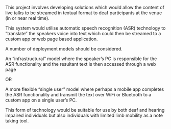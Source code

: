This project involves developing solutions which would allow the content of live talks to be streamed in textual format to deaf participants at the venue (in or near real time).

This system would utilise automatic speech recognition (ASR) technology to “translate” the speakers voice into text which could then be streamed to a custom app or web page based application.

A number of deployment models should be considered.

An “infrastructural” model where the speaker’s PC is responsible for the ASR functionality and the resultant text is then accessed through a web page

OR

A more flexible “single user” model where perhaps a mobile app completes the ASR functionality and transmit the text over WiFi or Bluetooth to a custom app on a single user’s PC.

This form of technology would be suitable for use by both deaf and hearing impaired individuals but also individuals with limited limb mobility as a note taking tool.